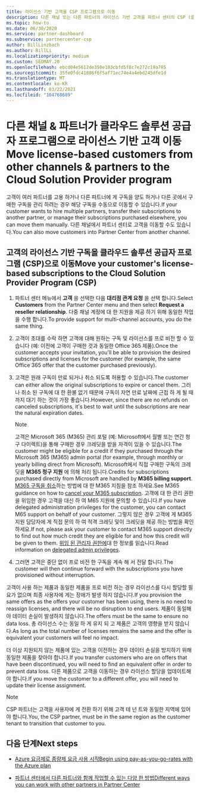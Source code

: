 ```yaml
---
title: 라이선스 기반 고객을 CSP 프로그램으로 이동
description: 다른 채널 또는 다른 파트너의 라이선스 기반 고객을 파트너 센터의 CSP (클라우드 솔루션 공급자) 프로그램으로 이동 하는 방법에 대해 알아봅니다.
ms.topic: how-to
ms.date: 06/30/2020
ms.service: partner-dashboard
ms.subservice: partnercenter-csp
author: BillLinzbach
ms.author: BillLi
ms.localizationpriority: medium
ms.custom: SEOMAY.20
ms.openlocfilehash: ebcd04e5612de350e103cbfd5f8c7e272c19a785
ms.sourcegitcommit: 35fe0fdc41886f6f5af71ec74e4a4ebd245dfe1d
ms.translationtype: MT
ms.contentlocale: ko-KR
ms.lasthandoff: 03/22/2021
ms.locfileid: "104768689"
---
```

# <a name="move-license-based-customers-from-other-channels--partners-to-the-cloud-solution-provider-program"></a><span data-ttu-id="5ea41-103">다른 채널 & 파트너가 클라우드 솔루션 공급자 프로그램으로 라이선스 기반 고객 이동</span><span class="sxs-lookup"><span data-stu-id="5ea41-103">Move license-based customers from other channels & partners to the Cloud Solution Provider program</span></span>

<span data-ttu-id="5ea41-104">고객이 여러 파트너를 고용 하거나 다른 파트너에 게 구독을 양도 하거나 다른 곳에서 구매한 구독을 관리 하려는 경우 해당 구독을 수동으로 이동할 수 있습니다.</span><span class="sxs-lookup"><span data-stu-id="5ea41-104">If your customer wants to hire multiple partners, transfer their subscriptions to another partner, or manage their subscriptions purchased elsewhere, you can move them manually.</span></span> <span data-ttu-id="5ea41-105">다른 채널에서 파트너 센터로 고객을 이동할 수도 있습니다.</span><span class="sxs-lookup"><span data-stu-id="5ea41-105">You can also move customers into Partner Center from another channel.</span></span>

## <a name="move-your-customers-license-based-subscriptions-to-the-cloud-solution-provider-program-csp"></a><span data-ttu-id="5ea41-106">고객의 라이선스 기반 구독을 클라우드 솔루션 공급자 프로그램 (CSP)으로 이동</span><span class="sxs-lookup"><span data-stu-id="5ea41-106">Move your customer's license-based subscriptions to the Cloud Solution Provider Program (CSP)</span></span>

1. <span data-ttu-id="5ea41-107">파트너 센터 메뉴에서 **고객** 을 선택한 다음 **대리점 관계 요청** 을 선택 합니다.</span><span class="sxs-lookup"><span data-stu-id="5ea41-107">Select **Customers** from the Partner Center menu and then select **Request a reseller relationship**.</span></span> <span data-ttu-id="5ea41-108">다중 채널 계정에 대 한 지원을 제공 하기 위해 동일한 작업을 수행 합니다.</span><span class="sxs-lookup"><span data-stu-id="5ea41-108">To provide support for multi-channel accounts, you do the same thing.</span></span>

2. <span data-ttu-id="5ea41-109">고객이 초대를 수락 하면 고객에 대해 원하는 구독 및 라이선스를 프로 비전 할 수 있습니다 (예: 이전에 고객이 구매한 것과 동일한 Office 365 제품).</span><span class="sxs-lookup"><span data-stu-id="5ea41-109">Once the customer accepts your invitation, you'll be able to provision the desired subscriptions and licenses for the customer (for example, the same Office 365 offer that the customer purchased previously).</span></span>

3. <span data-ttu-id="5ea41-110">고객은 원래 구독이 만료 되거나 취소 되도록 허용할 수 있습니다.</span><span class="sxs-lookup"><span data-stu-id="5ea41-110">The customer can either allow the original subscriptions to expire or cancel them.</span></span> <span data-ttu-id="5ea41-111">그러나 취소 된 구독에 대 한 환불 없기 때문에 구독이 자연 만료 날짜에 근접 하 게 될 때까지 대기 하는 것이 가장 좋습니다.</span><span class="sxs-lookup"><span data-stu-id="5ea41-111">However, since there are no refunds on canceled subscriptions, it's best to wait until the  subscriptions are near the natural expiration dates.</span></span>


   >[!NOTE]
   ><span data-ttu-id="5ea41-112">고객은 Microsoft 365 (M365) 관리 포털 (예: Microsoft에서 월별 또는 연간 청구 다이렉트)을 통해 구매한 경우 크레딧을 받을 자격이 있을 수 있습니다.</span><span class="sxs-lookup"><span data-stu-id="5ea41-112">The customer might be eligible for a credit if they purchased through the Microsoft 365 (M365) admin portal (for example, through monthly or yearly billing direct from Microsoft).</span></span> <span data-ttu-id="5ea41-113">Microsoft에서 직접 구매한 구독의 크레딧을 **M365 청구 지원** 에 의해 처리 됩니다.</span><span class="sxs-lookup"><span data-stu-id="5ea41-113">Credits for subscriptions purchased directly from Microsoft are handled by **M365 billing support**.</span></span> <span data-ttu-id="5ea41-114">[M365 구독을 취소](/microsoft-365/commerce/subscriptions/cancel-your-subscription)하는 방법에 대 한 M365 지침을 참조 하세요.</span><span class="sxs-lookup"><span data-stu-id="5ea41-114">See M365 guidance on how to [cancel your M365 subscription](/microsoft-365/commerce/subscriptions/cancel-your-subscription).</span></span> <span data-ttu-id="5ea41-115">고객에 대 한 관리 권한을 위임한 경우 고객을 대신 하 여 M65 지원에 문의할 수 있습니다.</span><span class="sxs-lookup"><span data-stu-id="5ea41-115">If you have delegated administration privileges for the customer, you can contact M65 support on behalf of your customer.</span></span> <span data-ttu-id="5ea41-116">그렇지 않은 경우 고객에 게 M365 지원 담당자에 게 직접 문의 하 여 적격 크레딧 및이 크레딧을 제공 하는 방법을 확인 하세요.</span><span class="sxs-lookup"><span data-stu-id="5ea41-116">If not, please ask your customer to contact M365 support directly to find out how much credit they are eligible for and how this credit will be given to them.</span></span> <span data-ttu-id="5ea41-117">[위임 된 관리자 권한에](customers-revoke-admin-privileges.md)대 한 정보를 읽습니다.</span><span class="sxs-lookup"><span data-stu-id="5ea41-117">Read information on [delegated admin privileges](customers-revoke-admin-privileges.md).</span></span>


4. <span data-ttu-id="5ea41-118">그러면 고객은 중단 없이 프로 비전 한 구독을 계속 해 서 전달 합니다.</span><span class="sxs-lookup"><span data-stu-id="5ea41-118">The customer will then continue forward with the subscriptions you have provisioned without interruption.</span></span>

<span data-ttu-id="5ea41-119">고객이 사용 하는 제품과 동일한 제품을 프로 비전 하는 경우 라이선스를 다시 할당할 필요가 없으며 최종 사용자에 게는 장애가 발생 하지 않습니다.</span><span class="sxs-lookup"><span data-stu-id="5ea41-119">If you provision the same offers as the offers your customer has been using, there is no need to reassign licenses, and there will be no disruption to end users.</span></span> <span data-ttu-id="5ea41-120">제품이 동일해야 데이터 손실이 발생하지 않습니다.</span><span class="sxs-lookup"><span data-stu-id="5ea41-120">The offers must be the same to ensure no data loss.</span></span> <span data-ttu-id="5ea41-121">총 라이선스 수는 동일 하 게 유지 되 고 제품은 고객의 영향을 받지 않습니다.</span><span class="sxs-lookup"><span data-stu-id="5ea41-121">As long as the total number of licenses remains the same and the offer is equivalent your customers will feel no impact.</span></span>

<span data-ttu-id="5ea41-122">더 이상 지원되지 않는 제품에 있는 고객을 이전하는 경우 데이터 손실을 방지하기 위해 동일한 제품을 찾아야 합니다.</span><span class="sxs-lookup"><span data-stu-id="5ea41-122">If you transfer customers who are on offers that have been discontinued, you will need to find an equivalent offer in order to prevent data loss.</span></span> <span data-ttu-id="5ea41-123">다른 제품으로 고객을 이동하는 경우 라이선스 할당을 업데이트해야 합니다.</span><span class="sxs-lookup"><span data-stu-id="5ea41-123">If you move the customer to a different offer, you will need to update their license assignment.</span></span>

>[!NOTE]
> <span data-ttu-id="5ea41-124">CSP 파트너는 고객을 사용자에 게 전환 하기 위해 고객 테 넌 트와 동일한 지역에 있어야 합니다.</span><span class="sxs-lookup"><span data-stu-id="5ea41-124">You, the CSP partner, must be in the same region as the customer tenant to transition that customer to you.</span></span>

## <a name="next-steps"></a><span data-ttu-id="5ea41-125">다음 단계</span><span class="sxs-lookup"><span data-stu-id="5ea41-125">Next steps</span></span>

- [<span data-ttu-id="5ea41-126">Azure 요금제로 종량제 요금 사용 시작</span><span class="sxs-lookup"><span data-stu-id="5ea41-126">Begin using pay-as-you-go-rates with the Azure plan</span></span>](azure-plan-get-started.md)
 

- [<span data-ttu-id="5ea41-127">파트너 센터에서 다른 파트너와 함께 작업할 수 있는 다양 한 방법</span><span class="sxs-lookup"><span data-stu-id="5ea41-127">Different ways you can work with other partners in Partner Center</span></span>](work-with-other-partners.md)